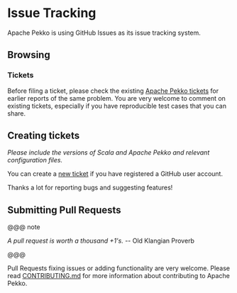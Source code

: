 # Issue Tracking

Apache Pekko is using GitHub Issues as its issue tracking system.

## Browsing

### Tickets

Before filing a ticket, please check the existing [Apache Pekko tickets](https://github.com/apache/incubator-pekko/issues) for earlier reports of the same
problem. You are very welcome to comment on existing tickets, especially if you
have reproducible test cases that you can share.

## Creating tickets

*Please include the versions of Scala and Apache Pekko and relevant configuration files.*

You can create a [new ticket](https://github.com/apache/incubator-pekko/issues/new) if you
have registered a GitHub user account.

Thanks a lot for reporting bugs and suggesting features!

## Submitting Pull Requests

@@@ note

*A pull request is worth a thousand +1's.* -- Old Klangian Proverb

@@@

Pull Requests fixing issues or adding functionality are very welcome.
Please read [CONTRIBUTING.md](https://github.com/apache/incubator-pekko/blob/main/CONTRIBUTING.md) for
more information about contributing to Apache Pekko.
